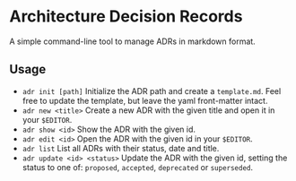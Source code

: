 # Architecture Decision Records

A simple command-line tool to manage ADRs in markdown format.

## Usage

- `adr init [path]`
  Initialize the ADR path and create a `template.md`. Feel free to update the template, but leave
  the yaml front-matter intact.
- `adr new <title>`
  Create a new ADR with the given title and open it in your `$EDITOR`.
- `adr show <id>`
  Show the ADR with the given id.
- `adr edit <id>`
  Open the ADR with the given id in your `$EDITOR`.
- `adr list`
  List all ADRs with their status, date and title.
- `adr update <id> <status>`
  Update the ADR with the given id, setting the status to one of: `proposed`, `accepted`,
  `deprecated` or `superseded`.

